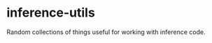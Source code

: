 inference-utils
===============

Random collections of things useful for working with inference code.